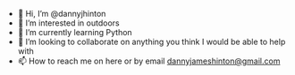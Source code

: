 - 👋 Hi, I’m @dannyjhinton
- 👀 I’m interested in outdoors
- 🌱 I’m currently learning Python
- 💞️ I’m looking to collaborate on anything you think I would be able to help with
- 📫 How to reach me on here or by email dannyjameshinton@gmail.com

<!---
dannyjhinton/dannyjhinton is a ✨ special ✨ repository because its `README.md` (this file) appears on your GitHub profile.
You can click the Preview link to take a look at your changes.
--->
